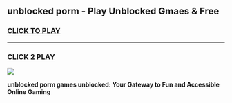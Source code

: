 
## unblocked porm - Play Unblocked Gmaes & Free
<h3>
<a href="https://news.freeplayer.one?title=unblocked_porm&ref=23F">CLICK TO PLAY</a></h3>
<hr>

<h3>
<a href="https://news.freeplayer.one?title=unblocked_porm&ref=23F">CLICK 2 PLAY</a>
  
</h3>

<a href="https://news.freeplayer.one?title=unblocked_porm&ref=23F/"><img src="https://clearcache.store/games.png"></a>


**unblocked porm games unblocked: Your Gateway to Fun and Accessible Online Gaming**
